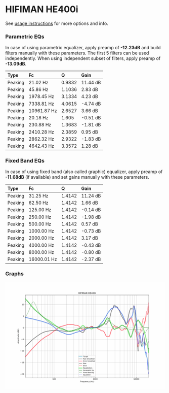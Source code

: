 # HIFIMAN HE400i
See [usage instructions](https://github.com/jaakkopasanen/AutoEq#usage) for more options and info.

### Parametric EQs
In case of using parametric equalizer, apply preamp of **-12.23dB** and build filters manually
with these parameters. The first 5 filters can be used independently.
When using independent subset of filters, apply preamp of **-13.09dB**.

| Type    | Fc          |      Q | Gain     |
|:--------|:------------|:-------|:---------|
| Peaking | 21.02 Hz    | 0.9832 | 11.44 dB |
| Peaking | 45.86 Hz    | 1.1036 | 2.83 dB  |
| Peaking | 1978.45 Hz  | 3.1334 | 4.23 dB  |
| Peaking | 7338.81 Hz  | 4.0615 | -4.74 dB |
| Peaking | 10961.87 Hz | 2.6527 | 3.66 dB  |
| Peaking | 20.18 Hz    | 1.605  | -0.51 dB |
| Peaking | 230.88 Hz   | 1.3683 | -1.81 dB |
| Peaking | 2410.28 Hz  | 2.3859 | 0.95 dB  |
| Peaking | 2862.32 Hz  | 2.9322 | -1.83 dB |
| Peaking | 4642.43 Hz  | 3.3572 | 1.28 dB  |

### Fixed Band EQs
In case of using fixed band (also called graphic) equalizer, apply preamp of **-11.68dB**
(if available) and set gains manually with these parameters.

| Type    | Fc          |      Q | Gain     |
|:--------|:------------|:-------|:---------|
| Peaking | 31.25 Hz    | 1.4142 | 11.24 dB |
| Peaking | 62.50 Hz    | 1.4142 | 1.66 dB  |
| Peaking | 125.00 Hz   | 1.4142 | -0.14 dB |
| Peaking | 250.00 Hz   | 1.4142 | -1.98 dB |
| Peaking | 500.00 Hz   | 1.4142 | 0.57 dB  |
| Peaking | 1000.00 Hz  | 1.4142 | -0.73 dB |
| Peaking | 2000.00 Hz  | 1.4142 | 3.17 dB  |
| Peaking | 4000.00 Hz  | 1.4142 | -0.43 dB |
| Peaking | 8000.00 Hz  | 1.4142 | -0.80 dB |
| Peaking | 16000.01 Hz | 1.4142 | -2.37 dB |

### Graphs
![](./HIFIMAN%20HE400i.png)